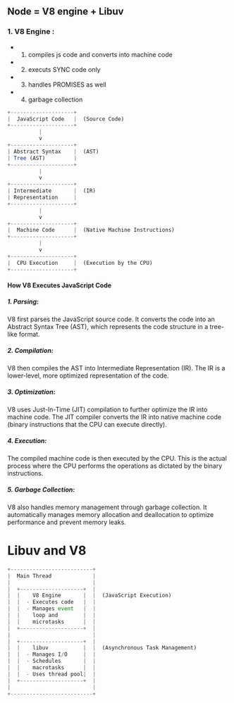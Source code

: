 
## Node = V8 engine + Libuv 

### 1. V8 Engine : 
  - 1. compiles js code and converts into machine code
  - 2. executs SYNC code only 
  - 3. handles PROMISES as well
  - 4. garbage collection

```typescript
+--------------------+
|  JavaScript Code   |  (Source Code)
+--------------------+
          |
          v
+--------------------+
| Abstract Syntax    |  (AST)
| Tree (AST)         |
+--------------------+
          |
          v
+--------------------+
| Intermediate       |  (IR)
| Representation     |
+--------------------+
          |
          v
+--------------------+
|  Machine Code      |  (Native Machine Instructions)
+--------------------+
          |
          v
+--------------------+
|  CPU Execution     |  (Execution by the CPU)
+--------------------+

```

#### How V8 Executes JavaScript Code
##### 1. Parsing:

V8 first parses the JavaScript source code. It converts the code into an Abstract Syntax Tree (AST), which represents the code structure in a tree-like format.
##### 2. Compilation:

V8 then compiles the AST into Intermediate Representation (IR). The IR is a lower-level, more optimized representation of the code.
##### 3. Optimization:

V8 uses Just-In-Time (JIT) compilation to further optimize the IR into machine code. The JIT compiler converts the IR into native machine code (binary instructions that the CPU can execute directly).
##### 4. Execution:

The compiled machine code is then executed by the CPU. This is the actual process where the CPU performs the operations as dictated by the binary instructions.
##### 5. Garbage Collection:

V8 also handles memory management through garbage collection. It automatically manages memory allocation and deallocation to optimize performance and prevent memory leaks.

# Libuv and V8

```typescript
+--------------------------+
|  Main Thread             |
|                          |
|  +--------------------+  |
|  |    V8 Engine       |  |  (JavaScript Execution)
|  |  - Executes code   |  |
|  |  - Manages event   |  |
|  |    loop and        |  |
|  |    microtasks      |  |
|  +--------------------+  |
|                          |
|  +--------------------+  |
|  |    libuv           |  |  (Asynchronous Task Management)
|  |  - Manages I/O     |  |
|  |  - Schedules       |  |
|  |    macrotasks      |  |
|  |  - Uses thread pool|  |
|  +--------------------+  |
|                          |
+--------------------------+


```


